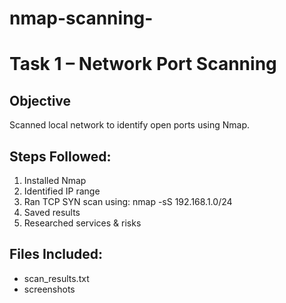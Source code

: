 # nmap-scanning-
# Task 1 – Network Port Scanning

## Objective
Scanned local network to identify open ports using Nmap.

## Steps Followed:
1. Installed Nmap
2. Identified IP range
3. Ran TCP SYN scan using:
   nmap -sS 192.168.1.0/24
4. Saved results
5. Researched services & risks

## Files Included:
- scan_results.txt
- screenshots 
